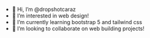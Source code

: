 - 👋 Hi, I’m @dropshotcaraz
- 👀 I’m interested in web design!
- 🌱 I’m currently learning bootstrap 5 and tailwind css
- 💞️ I’m looking to collaborate on web building projects!

<!---
dropshotcaraz/dropshotcaraz is a ✨ special ✨ repository because its `README.md` (this file) appears on your GitHub profile.
You can click the Preview link to take a look at your changes.
--->
